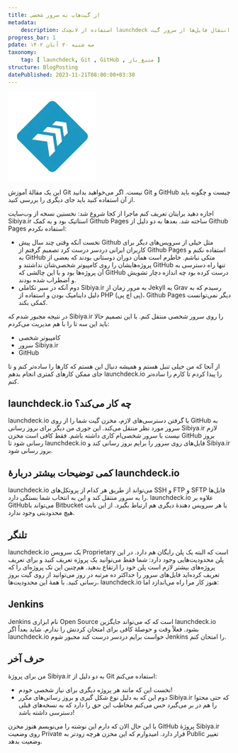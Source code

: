 ```yaml
---
title: از گیت‌هاب به سرور شخصی
metadata:
    description: استفاده از لانچدک launchdeck برای انتقال فایل‌ها از سرور گیت Git به سرور یا هاست شخصی
progress_bar: 1
pdate: سه شنبه ۳۰ آبان ۱۴۰۲    
taxonomy:
    tag: [ launchdeck, Git , GitHub , منبع_باز ]
structure: BlogPosting
datePublished: 2023-11-21T08:00:00+03:30
---
```

![launchdeck.io](launchdeck_io.webp?classes=center&loading=lazy)

این یک مقالهٔ آموزش Git نیست. اگر می‌خواهید بدانید Git و GitHub چیست و چگونه باید از آن استفاده کنید باید جای دیگری را بررسی کنید. 

اجازه دهید برایتان تعریف کنم ماجرا از کجا شروع شد:
نخستین نسخه از وب‌سایت  Sibiya.ir استاتیک بود و به کمک Github Pages ساخته شد. بعدها به دو دلیل از Github Pages استفاده نکردم:

- نخست آنکه وقتی چند سال پیش Github مثل خیلی از سرویس‌های دیگر برای کاربران ایرانی دردسر درست کرد تصمیم گرفتم از Github Pages استفاده نکنم و به GitHub متکی نباشم. خاطرم است همان دوران دوستانی بودند که بعضی از پروژه‌هایشان را روی کامپیوتر شخصی‌شان نداشتند و GitHub تنها راه دسترسی به آن پروژه‌ها بود و با این چالشی که GitHub درست کرده بود چه اندازه دچار تشویش و اضطراب شده بودند.
- دوم آنکه در سیر تکاملی Sibiya.ir  به مرور زمان از Jekyll به Grav رسیدم که به دلیل داینامیک بودن و استفاده از PHP (پی اچ پی)، Github Pages دیگر نمی‌توانست کمکی بکند.

در نتیجه مجبور شدم که  Sibiya.ir را روی سرور شخصی منتقل کنم. با این تصمیم حالا باید این سه تا را با هم مدیریت می‌کردم:

- کامپیوتر شخصی
- سرور Sibiya.ir
- GitHub

از آنجا که من خیلی تنبل هستم و همیشه دنبال این هستم که کارها را ساده‌تر کنم و تا جای ممکن کارهای کمتری انجام بدهم launchdeck.io را پیدا کردم تا کارم را ساده‌تر کنم.

## launchdeck.io چه کار می‌کند؟ 

launchdeck.io با گرفتن دسترسی‌های لازم، مخزن گیت شما را از روی GitHub به سرور مورد نظر منتقل می‌کند. این جوری من دیگر برای بروز رسانی Sibiya.ir لازم نیست با سرور شخصی‌ام کاری داشته باشم. فقط کافی است مخزن GitHub بروز رسانی شود تا launchdeck.io فایل‌های روی سرور را برایم بروز رسانی کند و Sibiya.ir بروز رسانی شود.

## کمی توضیحات بیشتر دربارهٔ launchdeck.io

launchdeck.io می‌تواند از طریق هر کدام از پروتکل‌های  SSH و FTP و SFTP فایل‌ها را به سرور منتقل کند و این به انتخاب شما بستگی دارد.
 launchdeck.io علاوه بر GitHubمی‌تواند با Bitbucket یا هر سرویس دهندهٔ دیگری هم ارتباط بگیرد. از این بابت هیچ محدودیتی وجود ندارد.
 
## تلنگر
launchdeck.io یک سرویس Proprietary است که البته یک پلن رایگان هم دارد. در این پلن محدودیت‌هایی وجود دارد: شما فقط می‌توانید یک پروژه تعریف کنید و برای تعریف پروژه‌های بیشتر لازم است پلن خود را ارتقاع بدهید. هم‌چنین این تک پروژه‌ای را که تعریف کرده‌اید فایل‌های سرور را  حداکثر ده مرتبه در روز می‌توانید از روی گیت بروز رسانی کنید. با همهٔ این محدودیت‌ها، launchdeck.io هنوز کار مرا راه می‌اندازد اما:

## Jenkins
Jenkins نام ابزاری Open Source است که که می‌تواند جایگزین launchdeck.io بشود. فعلاً وقت و حوصلهٔ کافی برای امتحان کردنش را ندارم. شاید بعداً اگر launchdeck.io خواست برایم دردسر درست کند مجبور شوم Jenkins را امتحان کنم.

## حرف آخر
من برای پروژهٔ Sibiya.ir به دو دلیل از Git استفاده می‌کنم:

- نخست این که مانند هر پروژه دیگری برای نیاز شخصی خودم!
- دوم این که به دلیل نوع شکل گیری و بروز رسانی‌های مکرر Sibiya.ir که حتی محتوا را هم در بر می‌گیرد حس می‌کنم مخاطب این حق را دارد که به نسخه‌های قبلی دسترسی داشته باشد!

با این حال الان که دارم این نوشته را می‌نویسم هنوز مخزن GitHub پروژهٔ Sibiya.ir روی وضعیت Private قرار دارد.  امیدوارم که این مخزن هرچه زودتر به Public تغییر وضعیت بدهد. 
